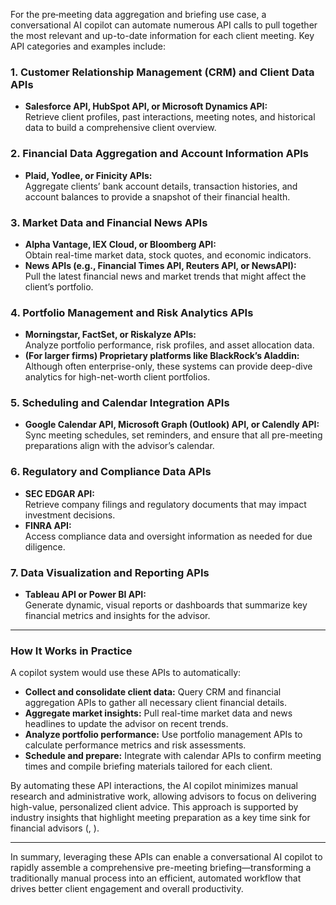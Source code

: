 For the pre‐meeting data aggregation and briefing use case, a conversational AI copilot can automate numerous API calls to pull together the most relevant and up-to-date information for each client meeting. Key API categories and examples include:

### 1. Customer Relationship Management (CRM) and Client Data APIs

- **Salesforce API, HubSpot API, or Microsoft Dynamics API:**  
  Retrieve client profiles, past interactions, meeting notes, and historical data to build a comprehensive client overview.

### 2. Financial Data Aggregation and Account Information APIs

- **Plaid, Yodlee, or Finicity APIs:**  
  Aggregate clients’ bank account details, transaction histories, and account balances to provide a snapshot of their financial health.

### 3. Market Data and Financial News APIs

- **Alpha Vantage, IEX Cloud, or Bloomberg API:**  
  Obtain real-time market data, stock quotes, and economic indicators.
- **News APIs (e.g., Financial Times API, Reuters API, or NewsAPI):**  
  Pull the latest financial news and market trends that might affect the client’s portfolio.

### 4. Portfolio Management and Risk Analytics APIs

- **Morningstar, FactSet, or Riskalyze APIs:**  
  Analyze portfolio performance, risk profiles, and asset allocation data.
- **(For larger firms) Proprietary platforms like BlackRock’s Aladdin:**  
  Although often enterprise-only, these systems can provide deep-dive analytics for high-net-worth client portfolios.

### 5. Scheduling and Calendar Integration APIs

- **Google Calendar API, Microsoft Graph (Outlook) API, or Calendly API:**  
  Sync meeting schedules, set reminders, and ensure that all pre-meeting preparations align with the advisor’s calendar.

### 6. Regulatory and Compliance Data APIs

- **SEC EDGAR API:**  
  Retrieve company filings and regulatory documents that may impact investment decisions.
- **FINRA API:**  
  Access compliance data and oversight information as needed for due diligence.

### 7. Data Visualization and Reporting APIs

- **Tableau API or Power BI API:**  
  Generate dynamic, visual reports or dashboards that summarize key financial metrics and insights for the advisor.

---

### How It Works in Practice

A copilot system would use these APIs to automatically:

- **Collect and consolidate client data:** Query CRM and financial aggregation APIs to gather all necessary client financial details.
- **Aggregate market insights:** Pull real-time market data and news headlines to update the advisor on recent trends.
- **Analyze portfolio performance:** Use portfolio management APIs to calculate performance metrics and risk assessments.
- **Schedule and prepare:** Integrate with calendar APIs to confirm meeting times and compile briefing materials tailored for each client.

By automating these API interactions, the AI copilot minimizes manual research and administrative work, allowing advisors to focus on delivering high-value, personalized client advice. This approach is supported by industry insights that highlight meeting preparation as a key time sink for financial advisors (, ).

---

In summary, leveraging these APIs can enable a conversational AI copilot to rapidly assemble a comprehensive pre-meeting briefing—transforming a traditionally manual process into an efficient, automated workflow that drives better client engagement and overall productivity.

